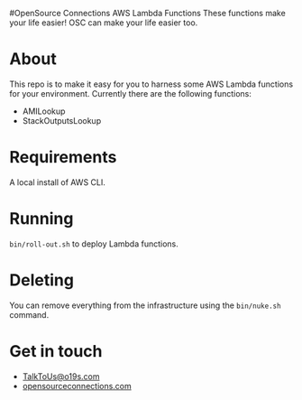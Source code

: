 #OpenSource Connections AWS Lambda Functions
These functions make your life easier!  OSC can make your life easier too.

# About
This repo is to make it easy for you to harness some AWS Lambda functions for your environment. Currently there are the following functions:

 * AMILookup
 * StackOutputsLookup
 
# Requirements
A local install of AWS CLI.
 
# Running
`bin/roll-out.sh` to deploy Lambda functions.
 
# Deleting
You can remove everything from the infrastructure using the `bin/nuke.sh` command.

# Get in touch
 * [TalkToUs@o19s.com](mailto:TalkToUs@o19s.com)
 * [opensourceconnections.com](http://opensourceconnections.com/)
